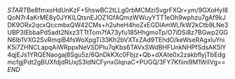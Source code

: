 $START$Be8fmxoHdUnKzF+5hswBC2tLLg0rbMCMziSvgrFXQr+ym/9GXoHyI8QoN7r4aKrME8y0JYKlLQtsnEJOZ1GfAQmzWWuyYTT1eOh9wphzu7gAf9kJDK9ORx2qcxQccmbxQW42CMs+h2uheH4hoZxEGDlAmWLfkW2kCtb9LNe3UBP3IEbbaPd5adt2Nxz3TTtTom7fA73yfu185HhgmoTp/O7iDSi8z7BGwp2GGN6Ib1VXG2SvRmqiB4fsWoXpgTi33Kh2bVXTxZAd9TEhdO/keWseRAgxluYniK5i7ZHNCLapqAiWRppxNeVSDPIu7qKbs6TAVxSWdBHFUnkNHPfSdsAK5lY4qjEJs1YRQENaogaj8Sgu5z/6QnDkKXc0Fbjz+Qb+dXAte0x2zakbflyjTbEdgmcfgjPdt2gBUXfdjdRUxjS3ldNCFynxGlqnaC+PUGQ/3FY7Kfiini9M1WiIVg==$END$